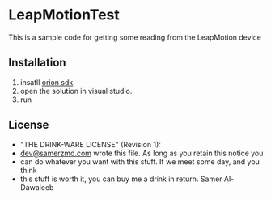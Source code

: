 # LeapMotionTest

This is a sample code for getting some reading from the LeapMotion device

## Installation

1) insatll [orion sdk](https://developer.leapmotion.com/get-started/).
2) open the solution in visual studio.
3) run

## License

 * "THE DRINK-WARE LICENSE" (Revision 1):
 * <dev@samerzmd.com> wrote this file.  As long as you retain this notice you
 * can do whatever you want with this stuff. If we meet some day, and you think
 * this stuff is worth it, you can buy me a drink in return. Samer Al-Dawaleeb
 
